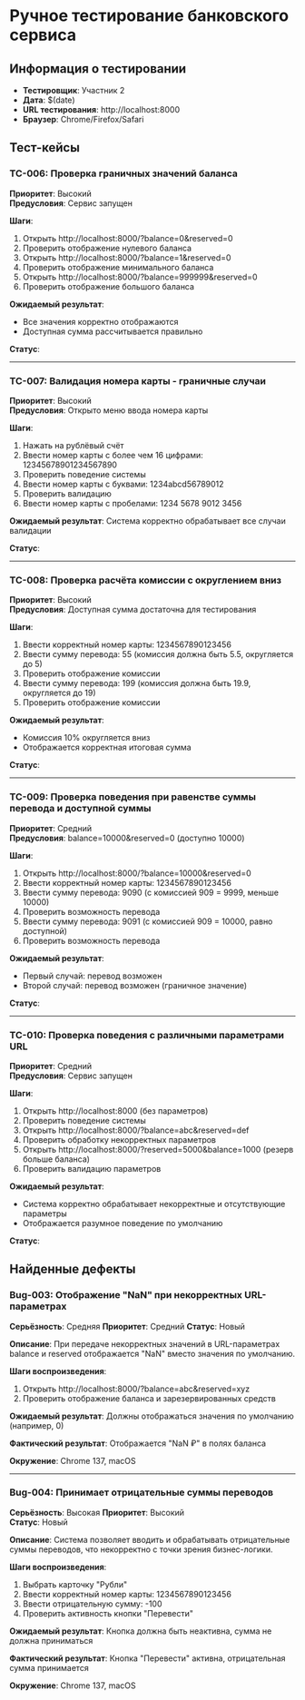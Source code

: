 # Ручное тестирование банковского сервиса

## Информация о тестировании
- **Тестировщик**: Участник 2
- **Дата**: $(date)
- **URL тестирования**: http://localhost:8000
- **Браузер**: Chrome/Firefox/Safari

## Тест-кейсы

### TC-006: Проверка граничных значений баланса
**Приоритет**: Высокий  
**Предусловия**: Сервис запущен

**Шаги**:
1. Открыть http://localhost:8000/?balance=0&reserved=0
2. Проверить отображение нулевого баланса
3. Открыть http://localhost:8000/?balance=1&reserved=0
4. Проверить отображение минимального баланса
5. Открыть http://localhost:8000/?balance=999999&reserved=0
6. Проверить отображение большого баланса

**Ожидаемый результат**: 
- Все значения корректно отображаются
- Доступная сумма рассчитывается правильно

**Статус**: 

---

### TC-007: Валидация номера карты - граничные случаи
**Приоритет**: Высокий  
**Предусловия**: Открыто меню ввода номера карты

**Шаги**:
1. Нажать на рублёвый счёт
2. Ввести номер карты с более чем 16 цифрами: 12345678901234567890
3. Проверить поведение системы
4. Ввести номер карты с буквами: 1234abcd56789012
5. Проверить валидацию
6. Ввести номер карты с пробелами: 1234 5678 9012 3456

**Ожидаемый результат**: Система корректно обрабатывает все случаи валидации

**Статус**: 

---

### TC-008: Проверка расчёта комиссии с округлением вниз
**Приоритет**: Высокий  
**Предусловия**: Доступная сумма достаточна для тестирования

**Шаги**:
1. Ввести корректный номер карты: 1234567890123456
2. Ввести сумму перевода: 55 (комиссия должна быть 5.5, округляется до 5)
3. Проверить отображение комиссии
4. Ввести сумму перевода: 199 (комиссия должна быть 19.9, округляется до 19)
5. Проверить отображение комиссии

**Ожидаемый результат**: 
- Комиссия 10% округляется вниз
- Отображается корректная итоговая сумма

**Статус**: 

---

### TC-009: Проверка поведения при равенстве суммы перевода и доступной суммы
**Приоритет**: Средний  
**Предусловия**: balance=10000&reserved=0 (доступно 10000)

**Шаги**:
1. Открыть http://localhost:8000/?balance=10000&reserved=0
2. Ввести корректный номер карты: 1234567890123456
3. Ввести сумму перевода: 9090 (с комиссией 909 = 9999, меньше 10000)
4. Проверить возможность перевода
5. Ввести сумму перевода: 9091 (с комиссией 909 = 10000, равно доступной)
6. Проверить возможность перевода

**Ожидаемый результат**: 
- Первый случай: перевод возможен
- Второй случай: перевод возможен (граничное значение)

**Статус**: 

---

### TC-010: Проверка поведения с различными параметрами URL
**Приоритет**: Средний  
**Предусловия**: Сервис запущен

**Шаги**:
1. Открыть http://localhost:8000 (без параметров)
2. Проверить поведение системы
3. Открыть http://localhost:8000/?balance=abc&reserved=def
4. Проверить обработку некорректных параметров
5. Открыть http://localhost:8000/?reserved=5000&balance=1000 (резерв больше баланса)
6. Проверить валидацию параметров

**Ожидаемый результат**: 
- Система корректно обрабатывает некорректные и отсутствующие параметры
- Отображается разумное поведение по умолчанию

**Статус**: 

## Найденные дефекты

### Bug-003: Отображение "NaN" при некорректных URL-параметрах
**Серьёзность**: Средняя
**Приоритет**: Средний
**Статус**: Новый

**Описание**: При передаче некорректных значений в URL-параметрах balance и reserved отображается "NaN" вместо значения по умолчанию.

**Шаги воспроизведения**:
1. Открыть http://localhost:8000/?balance=abc&reserved=xyz
2. Проверить отображение баланса и зарезервированных средств

**Ожидаемый результат**: Должны отображаться значения по умолчанию (например, 0)

**Фактический результат**: Отображается "NaN ₽" в полях баланса

**Окружение**: Chrome 137, macOS

---

### Bug-004: Принимает отрицательные суммы переводов
**Серьёзность**: Высокая
**Приоритет**: Высокий  
**Статус**: Новый

**Описание**: Система позволяет вводить и обрабатывать отрицательные суммы переводов, что некорректно с точки зрения бизнес-логики.

**Шаги воспроизведения**:
1. Выбрать карточку "Рубли"
2. Ввести корректный номер карты: 1234567890123456
3. Ввести отрицательную сумму: -100
4. Проверить активность кнопки "Перевести"

**Ожидаемый результат**: Кнопка должна быть неактивна, сумма не должна приниматься

**Фактический результат**: Кнопка "Перевести" активна, отрицательная сумма принимается

**Окружение**: Chrome 137, macOS 